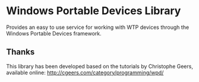 Windows Portable Devices Library
================================

Provides an easy to use service for working with WTP devices through the Windows Portable Devices framework.

Thanks
-------------------

This library has been developed based on the tutorials by Christophe Geers, available online: http://cgeers.com/category/programming/wpd/